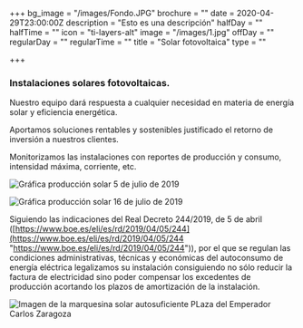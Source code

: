 +++
bg_image = "/images/Fondo.JPG"
brochure = ""
date = 2020-04-29T23:00:00Z
description = "Esto es una descripción"
halfDay = ""
halfTime = ""
icon = "ti-layers-alt"
image = "/images/1.jpg"
offDay = ""
regularDay = ""
regularTime = ""
title = "Solar fotovoltaica"
type = ""

+++
### Instalaciones solares fotovoltaicas.

Nuestro equipo dará respuesta a cualquier necesidad en materia de energía solar y eficiencia energética.

Aportamos soluciones rentables y sostenibles justificado el retorno de inversión a nuestros clientes.

Monitorizamos las instalaciones con reportes de producción y consumo, intensidad máxima, corriente, etc.

![Gráfica producción solar 5 de julio de 2019](/images/20190705.JPG "Gráfica producción solar")

![Gráfica producción solar 16 de julio de 2019](/images/20190716.JPG "Gráfica producción solar")

Siguiendo las indicaciones del Real Decreto 244/2019, de 5 de abril ([https://www.boe.es/eli/es/rd/2019/04/05/244](https://www.boe.es/eli/es/rd/2019/04/05/244 "https://www.boe.es/eli/es/rd/2019/04/05/244")), por el que se regulan las condiciones administrativas, técnicas y económicas del autoconsumo de energía eléctrica legalizamos su instalación consiguiendo no sólo reducir la factura de electricidad sino poder compensar los excedentes de producción acortando los plazos de amortización de la instalación.

![Imagen de la marquesina solar autosuficiente PLaza del Emperador Carlos Zaragoza](/images/aerea2.jpg "Marquesina solar autosuficiente")
